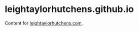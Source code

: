 # leightaylorhutchens.github.io

Content for [leightaylorhutchens.com](https://leightaylorhutchens.com).
